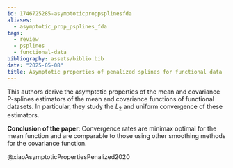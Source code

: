 ```yaml
---
id: 1746725285-asymptoticproppsplinesfda
aliases:
  - asymptotic_prop_psplines_fda
tags:
  - review
  - psplines
  - functional-data
bibliography: assets/biblio.bib
date: "2025-05-08"
title: Asymptotic properties of penalized splines for functional data
---
```


This authors derive the asymptotic properties of the mean and covariance P-splines estimators of the mean and covariance functions of functional datasets. In particular, they study the $L_2$ and uniform convergence of these estimators.


**Conclusion of the paper**: Convergence rates are minimax optimal for the mean function and are comparable to those using other smoothing methods for the covariance function.


@xiaoAsymptoticPropertiesPenalized2020
